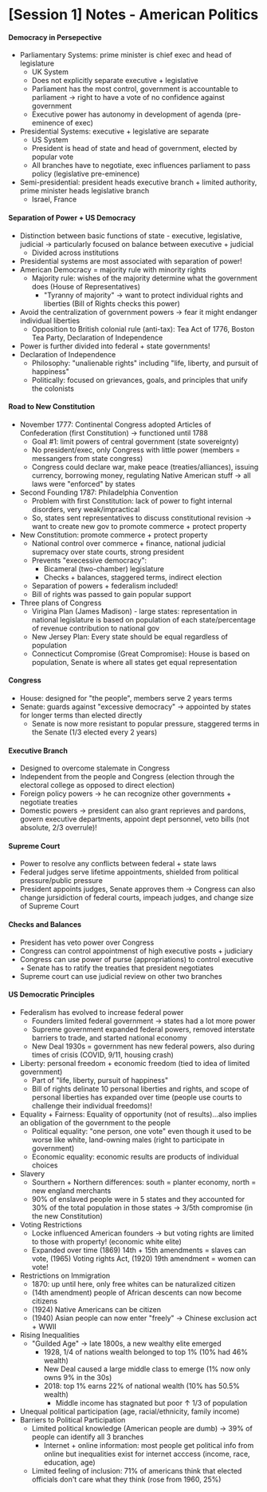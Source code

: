 # [Session 1] Notes - American Politics

#### Democracy in Persepective

- Parliamentary Systems: prime minister is chief exec and head of legislature
  - UK System
  - Does not explicitly separate executive + legislative
  - Parliament has the most control, government is accountable to parliament $\rightarrow$ right to have a vote of no confidence against government
  - Executive power has autonomy in development of agenda (pre-eminence of exec)
- Presidential Systems: executive + legislative are separate
  - US System
  - President is head of state and head of government, elected by popular vote
  - All branches have to negotiate, exec influences parliament to pass policy (legislative pre-eminence)
- Semi-presidential: president heads executive branch + limited authority, prime minister heads legislative branch
  - Israel, France

#### Separation of Power + US Democracy

- Distinction between basic functions of state - executive, legislative, judicial $\rightarrow$ particularly focused on balance between executive + judicial
  - Divided across institutions
- Presidential systems are most associated with separation of power!
- American Democracy = majority rule with minority rights
  - Majority rule: wishes of the majority determine what the government does (House of Representatives)
    - "Tyranny of majority" $\rightarrow$ want to protect individual rights and liberties (Bill of Rights checks this power)
- Avoid the centralization of government powers $\rightarrow$ fear it might endanger individual liberties
  - Opposition to British colonial rule (anti-tax): Tea Act of 1776, Boston Tea Party, Declaration of Independence 
- Power is further divided into federal + state governments!
- Declaration of Independence
  - Philosophy: "unalienable rights" including "life, liberty, and pursuit of happiness"
  - Politically: focused on grievances, goals, and principles that unify the colonists

#### Road to New Constitution

- November 1777: Continental Congress adopted Articles of Confederation (first Constitution) $\rightarrow$ functioned until 1788
  - Goal #1: limit powers of central government (state sovereignty)
  - No president/exec, only Congress with little power (members = messangers from state congress)
  - Congress could declare war, make peace (treaties/alliances), issuing currency, borrowing money, regulating Native American stuff $\rightarrow$ all laws were "enforced" by states
- Second Founding 1787: Philadelphia Convention
  - Problem with first Constitution: lack of power to fight internal disorders, very weak/impractical
  - So, states sent representatives to discuss constitutional revision $\rightarrow$ want to create new gov to promote commerce + protect property
- New Constitution: promote commerce + protect property
  - National control over commerce + finance, national judicial supremacy over state courts, strong president
  - Prevents "execessive democracy":
    - Bicameral (two-chamber) legislature
    - Checks + balances, staggered terms, indirect election
  - Separation of powers + federalism included! 
  - Bill of rights was passed to gain popular support
- Three plans of Congress
  - Virigina Plan (James Madison) - large states: representation in national legislature is based on population of each state/percentage of revenue contribution to national gov
  - New Jersey Plan: Every state should be equal regardless of population
  - Connecticut Compromise (Great Compromise): House is based on population, Senate is where all states get equal representation

#### Congress

- House: designed for "the people", members serve 2 years terms
- Senate: guards against "excessive democracy" $\rightarrow$ appointed by states for longer terms than elected directly
  - Senate is now more resistant to popular pressure, staggered terms in the Senate (1/3 elected every 2 years)

#### Executive Branch

- Designed to overcome stalemate in Congress
- Independent from the people and Congress (election through the electoral college as opposed to direct election)
- Foreign policy powers $\rightarrow$ he can recognize other governments + negotiate treaties
- Domestic powers $\rightarrow$ president can also grant reprieves and pardons, govern executive departments, appoint dept personnel, veto bills (not absolute, 2/3 overrule)!

#### Supreme Court

- Power to resolve any conflicts between federal + state laws
- Federal judges serve lifetime appointments, shielded from political pressure/public pressure
- President appoints judges, Senate approves them $\rightarrow$ Congress can also change jursidiction of federal courts, impeach judges, and change size of Supreme Court

#### Checks and Balances

- President has veto power over Congress
- Congress can control appointmenst of high executive posts + judiciary
- Congress can use power of purse (appropriations) to control executive + Senate has to ratify the treaties that president negotiates
- Supreme court can use judicial review on other two branches

#### US Democratic Principles

- Federalism has evolved to increase federal power
  - Founders limited federal government $\rightarrow$ states had a lot more power
  - Supreme government expanded federal powers, removed interstate barriers to trade, and started national economy
  - New Deal 1930s = government has new federal powers, also during times of crisis (COVID, 9/11, housing crash)
- Liberty: personal freedom + economic freedom (tied to idea of limited government)
  - Part of "life, liberty, pursuit of happiness"
  - Bill of rights delinate 10 personal liberties and rights, and scope of personal liberties has expanded over time (people use courts to challenge their individual freedoms)!
- Equality + Fairness: Equality of opportunity (not of results)...also implies an obligation of the government to the people
  - Political equality: "one person, one vote" even though it used to be worse like white, land-owning males (right to participate in government)
  - Economic equality: economic results are products of individual choices
- Slavery
  - Sourthern + Northern differences: south = planter economy, north = new england merchants
  - 90% of enslaved people were in 5 states and they accounted for 30% of the total population in those states $\rightarrow$ 3/5th compromise (in the new Constitution)
- Voting Restrictions
  - Locke influenced American founders $\rightarrow$ but voting rights are limited to those with property! (economic white elite)
  - Expanded over time (1869) 14th + 15th amendments = slaves can vote, (1965) Voting rights Act, (1920) 19th amendment = women can vote!
- Restrictions on Immigration
  - 1870: up until here, only free whites can be naturalized citizen
  - (14th amendment) people of African descents can now become citizens
  - (1924) Native Americans can be citizen
  - (1940) Asian people can now enter "freely" $\rightarrow$ Chinese exclusion act + WWII
- Rising Inequalities
  - "Guilded Age" $\rightarrow$ late 1800s, a new wealthy elite emerged 
    - 1928, 1/4 of nations wealth belonged to top 1% (10% had 46% wealth)
    - New Deal caused a large middle class to emerge (1% now only owns 9% in the 30s)
    - 2018: top 1% earns 22% of national wealth (10% has 50.5% wealth)
      - Middle income has stagnated but poor $\uparrow$ 1/3 of population
- Unequal political participation (age, racial/ethnicity, family income)
- Barriers to Political Participation
  - Limited political knowledge (American people are dumb) $\rightarrow$ 39% of people can identify all 3 branches
    - Internet + online information:  most people get political info from online but inequalities exist for internet acccess (income, race, education, age)
  - Limited feeling of inclusion: 71% of americans think that elected officials don't care what they think (rose from 1960, 25%)